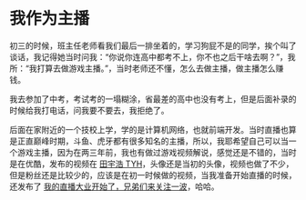 # 我作为主播

初三的时候，班主任老师看我们最后一排坐着的，学习狗屁不是的同学，挨个叫了谈话，我记得她当时问我：“你说你连高中都考不上，你不也之后干啥去啊？”，我所：“我打算去做游戏主播。”，当时老师还不懂，怎么去做主播，做主播怎么赚钱。

我去参加了中考，考试考的一塌糊涂，省最差的高中也没有考上，但是后面补录的时候给我打电话，问我要不要去，我拒绝了。

后面在家附近的一个技校上学，学的是计算机网络，也就前端开发。当时直播也算是正直巅峰时期，斗鱼、虎牙都有很多知名的主播，所以，我耶希望自己可以当一个游戏主播，因为在两三年前，我也有做过游戏视频解说，感觉还是不错的，当时是在优酷，发布的视频在 [田宇浩 TYH](https://www.youku.com/profile/index/?spm=a2h0c.8166622.PhoneSokuUgc_1.1&uid=UMzYwOTM5MDg4NA==)，头像还是当初的头像，视频也做了不少，但是粉丝还是比较少的，应该是在初一时候做的视频，当我准备开始直播的时候，还发布了 [我的直播大业开始了，兄弟们来关注一波](https://v.youku.com/v_show/id_XMzUxODI1NjA4OA==.html?spm=a2hcb.profile.app.5~5!2~5~5!3~5!2~5~5~A&playMode=pugv)，哈哈。


